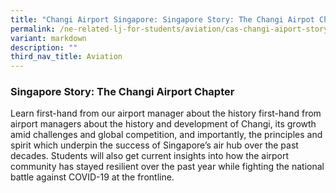 ```yaml
---
title: "Changi Airport Singapore: Singapore Story: The Changi Airpot Chapter"
permalink: /ne-related-lj-for-students/aviation/cas-changi-aiport-story/
variant: markdown
description: ""
third_nav_title: Aviation
---
```

### Singapore Story: The Changi Airport Chapter

Learn first-hand from our airport manager about the history  first-hand from airport managers about the history and development of Changi, its growth amid challenges and global competition, and importantly, the principles and spirit which underpin the success of Singapore’s air hub over the past decades. Students will also get current insights into how the airport community has stayed resilient over the past year while fighting the national battle against COVID-19 at the frontline.


